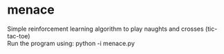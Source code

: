 # menace
Simple reinforcement learning algorithm to play naughts and crosses (tic-tac-toe)<br>
Run the program using: python -i menace.py
